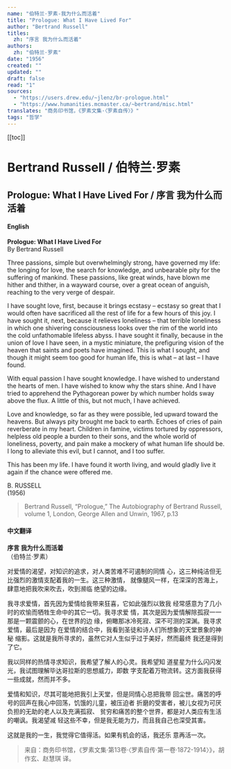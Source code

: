 ```yaml
---
name: "伯特兰·罗素-我为什么而活着"
title: "Prologue: What I Have Lived For"
author: "Bertrand Russell"
titles:
  zh: "序言 我为什么而活着"
authors:
  zh: "伯特兰·罗素"
date: "1956"
created: ""
updated: ""
draft: false
read: "1"
sources:
  - "https://users.drew.edu/~jlenz/br-prologue.html"
  - "https://www.humanities.mcmaster.ca/~bertrand/misc.html"
translates: "商务印书馆，《罗素文集·〈罗素自传〉》"
tags: "哲学"
---
```


[[toc]]

# Bertrand Russell / 伯特兰·罗素

## Prologue: What I Have Lived For / 序言 我为什么而活着

<!-- tabs:start -->

#### **English**

**Prologue: What I Have Lived For**  
By Bertrand Russell

Three passions, simple but overwhelmingly strong, have governed my life: the longing for love, the search for knowledge, and unbearable pity for the suffering of mankind. These passions, like great winds, have blown me hither and thither, in a wayward course, over a great ocean of anguish, reaching to the very verge of despair.

I have sought love, first, because it brings ecstasy – ecstasy so great that I would often have sacrificed all the rest of life for a few hours of this joy. I have sought it, next, because it relieves loneliness – that terrible loneliness in which one shivering consciousness looks over the rim of the world into the cold unfathomable lifeless abyss. I have sought it finally, because in the union of love I have seen, in a mystic miniature, the prefiguring vision of the heaven that saints and poets have imagined. This is what I sought, and though it might seem too good for human life, this is what – at last – I have found.

With equal passion I have sought knowledge. I have wished to understand the hearts of men. I have wished to know why the stars shine. And I have tried to apprehend the Pythagorean power by which number holds sway above the flux. A little of this, but not much, I have achieved.

Love and knowledge, so far as they were possible, led upward toward the heavens. But always pity brought me back to earth. Echoes of cries of pain reverberate in my heart. Children in famine, victims tortured by oppressors, helpless old people a burden to their sons, and the whole world of loneliness, poverty, and pain make a mockery of what human life should be. I long to alleviate this evil, but I cannot, and I too suffer.

This has been my life. I have found it worth living, and would gladly live it again if the chance were offered me.

B. RUSSELL  
(1956)

> Bertrand Russell, “Prologue,” The Autobiography of Bertrand Russell, 
> volume 1, London, George Allen and Unwin, 1967, p.13

#### **中文翻译**

**序言 我为什么而活着**  
（伯特兰·罗素）

对爱情的渴望，对知识的追求，对人类苦难不可遏制的同情
心，这三种纯洁但无比强烈的激情支配着我的一生。这三种激情，
就像腿风一样，在深深的苦海上，肆意地把我吹来吹去，吹到濒临
绝望的边缘。

我寻求爱情，首先因为爱情给我带来狂喜，它如此强烈以致我
经常感意为了几小时的欢愉而牺牲生命中的其它一切。我寻求爱
情，其次是因为爱情解除孤寂一一那是一颗震颤的心，在世界的边
缘，俯瞰那冰冷死寂、深不可测的深渊。我寻求爱情，最后是因为
在爱情的结合中，我看到圣徒和诗人们所想象的天堂景象的神秘
缩影。这就是我所寻求的，虽然它对人生似乎过于美好，然而最终
我还是得到了它。

我以同样的热情寻求知识，我希望了解人的心灵。我希望知
道星星为什么闪闪发光，我试图理解毕达哥拉斯的思想威力，即数
字支配着万物流转。这方面我获得一些成就，然而并不多。

爱情和知识，尽其可能地把我引上天堂，但是同情心总把我带
回尘世。痛苦的呼号的回声在我心中回荡，饥饿的儿童，被压迫者
折磨的受害者，被儿女视为可厌负担的无助的老人以及充满孤寂、
贫穷和痛苦的整个世界，都是对人类应有生活的嘲讽。我渴望减
轻这些不幸，但是我无能为力，而且我自己也深受其害。

这就是我的一生，我觉得它值得活。如果有机会的话，我还乐
意再活一次。

> 来自：商务印书馆，《罗素文集·第13卷·〈罗素自传·第一卷·1872-1914〉》，胡作玄、赵慧琪 译。

<!-- tabs:end -->
